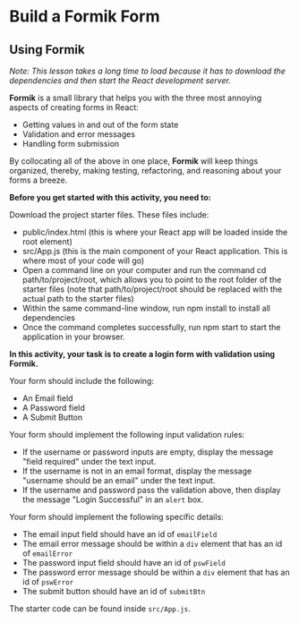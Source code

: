 # Build a Formik Form

## Using Formik

_Note: This lesson takes a long time to load because it has to download the dependencies and then start the React development server._

**Formik** is a small library that helps you with the three most annoying aspects of creating forms in React:

- Getting values in and out of the form state
- Validation and error messages
- Handling form submission

By collocating all of the above in one place, **Formik** will keep things organized, thereby, making testing, refactoring, and reasoning about your forms a breeze.

**Before you get started with this activity, you need to:**

Download the project starter files. These files include: 
* public/index.html (this is where your React app will be loaded inside the root element)
* src/App.js (this is the main component of your React application. This is where most of your code will go)
* Open a command line on your computer and run the command cd path/to/project/root, which allows you to point to the root folder of the starter files (note that path/to/project/root should be replaced with the actual path to the starter files)
* Within the same command-line window, run npm install to install all dependencies
* Once the command completes successfully, run npm start to start the application in your browser.

**In this activity, your task is to create a login form with validation using Formik.**

Your form should include the following:

- An Email field
- A Password field
- A Submit Button

Your form should implement the following input validation rules:

- If the username or password inputs are empty, display the message "field required" under the text input.
- If the username is not in an email format, display the message "username should be an email" under the text input.
- If the username and password pass the validation above, then display the message "Login Successful" in an `alert` box.

Your form should implement the following specific details:

- The email input field should have an id of `emailField`
- The email error message should be within a `div` element that has an id of `emailError`
- The password input field should have an id of `pswField`
- The password error message should be within a `div` element that has an id of `pswError`
- The submit button should have an id of `submitBtn`

The starter code can be found inside `src/App.js`.
